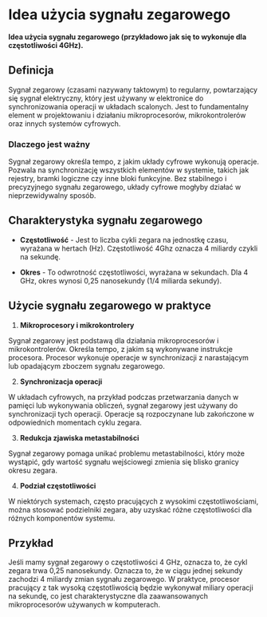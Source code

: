 # **Idea użycia sygnału zegarowego**

**Idea użycia sygnału zegarowego (przykładowo jak się to wykonuje dla częstotliwości 4GHz).**

## **Definicja**

Sygnał zegarowy (czasami nazywany taktowym) to regularny, powtarzający się sygnał elektryczny, który jest używany w elektronice do synchronizowania operacji w układach scalonych. Jest to fundamentalny element w projektowaniu i działaniu mikroprocesorów, mikrokontrolerów oraz innych systemów cyfrowych.

### **Dlaczego jest ważny**

Sygnał zegarowy określa tempo, z jakim układy cyfrowe wykonują operacje.
Pozwala na synchronizację wszystkich elementów w systemie, takich jak rejestry, bramki logiczne czy inne bloki funkcyjne. Bez stabilnego i precyzyjnego sygnału zegarowego, układy cyfrowe mogłyby działać w nieprzewidywalny sposób.

## **Charakterystyka sygnału zegarowego**

-   **Częstotliwość** - Jest to liczba cykli zegara na jednostkę czasu, wyrażana w hertach (Hz). Częstotliwość 4Ghz oznacza 4 miliardy czykli na sekundę.

-   **Okres** - To odwrotność częstotliwości, wyrażana w sekundach. Dla 4 GHz, okres wynosi 0,25 nanosekundy (1/4 miliarda sekundy).

## **Użycie sygnału zegarowego w praktyce**

1. **Mikroprocesory i mikrokontrolery**

Sygnał zegarowy jest podstawą dla działania mikroprocesorów i mikrokontrolerów. Określa tempo, z jakim są wykonywane instrukcje procesora. Procesor wykonuje operacje w synchronizacji z narastającym lub opadającym zboczem sygnału zegarowego.

2. **Synchronizacja operacji**

W układach cyfrowych, na przykład podczas przetwarzania danych w pamięci lub wykonywania obliczeń, sygnał zegarowy jest używany do synchronizacji tych operacji. Operacje są rozpoczynane lub zakończone w odpowiednich momentach cyklu zegara.

3. **Redukcja zjawiska metastabilności**

Sygnał zegarowy pomaga unikać problemu metastabilności, który może wystąpić, gdy wartość sygnału wejściowegi zmienia się blisko granicy okresu zegara.

4. **Podział częstotliwości**

W niektórych systemach, często pracujących z wysokimi częstotliwościami, można stosować podzielniki zegara, aby uzyskać różne częstotliwości dla różnych komponentów systemu.

## **Przykład**

Jeśli mamy sygnał zegarowy o częstotliwości 4 GHz, oznacza to, że cykl zegara trwa 0,25 nanosekundy. Oznacza to, że w ciągu jednej sekundy zachodzi 4 miliardy zmian sygnału zegarowego. W praktyce, procesor pracujący z tak wysoką częstotliwością będzie wykonywał miliary operacji na sekundę, co jest charakterystyczne dla zaawansowanych mikroprocesorów używanych w komputerach.
